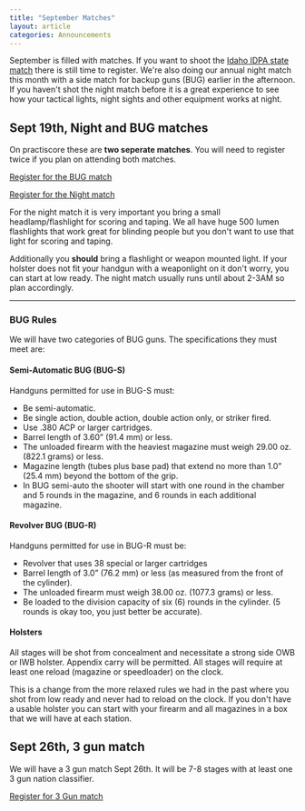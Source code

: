 ```yaml
---
title: "September Matches"
layout: article
categories: Announcements
---
```


September is filled with matches. If you want to shoot the [Idaho IDPA state match](https://clubs.practiscore.com/2015-idaho-state-idpa-championship/register) there is still time to register. We're also doing our annual night match this month with a side match for backup guns (BUG) earlier in the afternoon. If you haven't shot the night match before it is a great experience to see how your tactical lights, night sights and other equipment works at night.



## Sept 19th, Night and BUG matches

On practiscore these are **two seperate matches**. You will need to register twice if you plan on attending both matches.

[Register for the BUG match](https://clubs.practiscore.com/udpl-sept-19th-2015-bug-match/register)


[Register for the Night match](https://clubs.practiscore.com/udpl-sept-19th-2015-night-match/register)

For the night match it is very important you bring a small headlamp/flashlight for scoring and taping. We all have huge 500 lumen flashlights that work great for blinding people but you don't want to use that light for scoring and taping.

Additionally you **should** bring a flashlight or weapon mounted light. If your holster does not fit your handgun with a weaponlight on it don't worry, you can start at low ready. The night match usually runs until about 2-3AM so plan accordingly.

---

### BUG Rules

We will have two categories of BUG guns. The specifications they must meet are:

#### Semi-Automatic BUG (BUG-S)

Handguns permitted for use in BUG-S must:

* Be semi-automatic.
* Be single action, double action, double action only, or striker fired.
* Use .380 ACP or larger cartridges.
* Barrel length of 3.60” (91.4 mm) or less.
* The unloaded firearm with the heaviest magazine must weigh 29.00 oz. (822.1 grams) or less.
* Magazine length (tubes plus base pad) that extend no more than 1.0” (25.4 mm) beyond the bottom of the grip.
* In BUG semi-auto the shooter will start with one round in the chamber and 5 rounds in the magazine, and 6 rounds in each additional magazine.

#### Revolver BUG (BUG-R)

Handguns permitted for use in BUG-R must be:

* Revolver that uses 38 special or larger cartridges
* Barrel length of 3.0” (76.2 mm) or less (as measured from the front of the cylinder).
* The unloaded firearm must weigh 38.00 oz. (1077.3 grams) or less.
* Be loaded to the division capacity of six (6) rounds in the cylinder. (5 rounds is okay too, you just better be accurate).

#### Holsters

All stages will be shot from concealment and necessitate a strong side OWB or IWB holster.  Appendix carry will be permitted.  All stages will require at least one reload (magazine or speedloader) on the clock.

This is a change from the more relaxed rules we had in the past where you shot from low ready and never had to reload on the clock. If you don't have a usable holster you can start with your firearm and all magazines in a box that we will have at each station.


## Sept 26th, 3 gun match

We will have a 3 gun match Sept 26th. It will be 7-8 stages with at least one 3 gun nation classifier.

[Register for 3 Gun match](https://clubs.practiscore.com/udpl-sept-3-gun/register)
